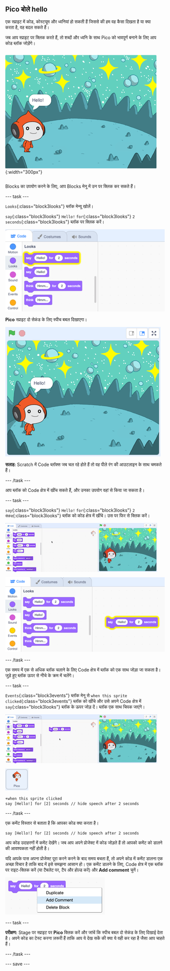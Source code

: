 ## Pico बोले hello

<div style="display: flex; flex-wrap: wrap">
<div style="flex-basis: 200px; flex-grow: 1; margin-right: 15px;">
एक स्प्राइट में कोड, कोस्टयूम और ध्वनियां हो सकती हैं जिससे की हम वह कैसा दिखता है या क्या करता है, वह बदल सकते हैं। 
  
जब आप स्प्राइट पर क्लिक करते हैं, तो शब्दों और ध्वनि के साथ Pico को भावपूर्ण बनाने के लिए आप कोड ब्लॉक जोड़ेंगे।
</div>
<div>

![Pico sprite बोले, "Hello"!](images/pico-step2.png){:width="300px"}

</div>
</div>

Blocks का उपयोग करने के लिए, आप Blocks मेनू में उन पर क्लिक कर सकते हैं।

--- task ---

`Looks`{:class="block3looks"} ब्लॉक मेन्यू खोलें।

`say`{:class="block3looks"} `Hello!` `for`{:class="block3looks"} `2` `seconds`{:class="block3looks"} ब्लॉक पर क्लिक करें।

!['say Hello! for 2 seconds' ब्लॉक पीले रंग की आउटलाइन के साथ चमकता हुआ।](images/pico-say-hello-blocks-menu.png)

**Pico** स्प्राइट दो सेकंड के लिए स्पीच बबल दिखाएगा।

![Pico स्प्राइट "Hello!" स्पीच बबल में।](images/pico-say-hello-stage.png)

**सलाह:** Scratch में Code ब्लॉक्स जब चल रहे होते हैं तो वह पीले रंग की आउटलाइन के साथ चमकते हैं।

--- /task ---

आप ब्लॉक को Code क्षेत्र में खींच सकते हैं, और उनका उपयोग वहां से किया जा सकता है।

--- task ---

`say`{:class="block3looks"} `Hello!` `for`{:class="block3looks"} `2` `सेकंड`{:class="block3looks"} ब्लॉक को कोड क्षेत्र में खींचे। उस पर फिर से क्लिक करें।

!['say' ब्लॉक को कोड क्षेत्र में खींचकर इसे चलाने के लिए उस पर क्लिक करें।](images/pico-drag-say.gif)

!['say' ब्लॉक को कोड क्षेत्र में खींच लिया गया है। Code ब्लॉक पीले रंग की आउटलाइन के साथ चमकता है।](images/pico-drag-say.png)

--- /task ---

एक समय में एक से अधिक ब्लॉक चलाने के लिए Code क्षेत्र में ब्लॉक को एक साथ जोड़ा जा सकता है। जुड़े हुए ब्लॉक ऊपर से नीचे के क्रम में चलेंगे।

--- task ---

`Events`{:class="block3events"} ब्लॉक मेनू से `when this sprite clicked`{:class="block3events"} ब्लॉक को खींचे और उसे अपने Code क्षेत्र में `say`{:class="block3looks"} ब्लॉक के ऊपर जोड़ दें। ब्लॉक एक साथ चिपक जाएंगे।

![एक साथ जुड़ते हुए ब्लॉकस का एक एनीमेशन। जब Pico पर क्लिक किया जाता है, तो दो सेकंड के लिए वह कहता है "Hello!" ।](images/pico-snap-together.gif)

![Pico स्प्राइट।](images/pico-sprite.png)

```blocks3
+when this sprite clicked
say [Hello!] for [2] seconds // hide speech after 2 seconds
```

--- /task ---

एक कमेंट विस्तार से बताता है कि आपका कोड क्या करता है।

```blocks3
say [Hello!] for [2] seconds // hide speech after 2 seconds
```
आप कोड उदाहरणों में कमेंट देखेंगे। जब आप अपने प्रोजेक्ट में कोड जोड़ते हैं तो आपको कमेंट को डालने की आवश्यकता नहीं होती है।

यदि आपके पास अपना प्रोजेक्ट पूरा करने करने के बाद समय बचता हैं, तो अपने कोड में कमेंट डालना एक अच्छा विचार है ताकि बाद में इसे समझना आसान हो। एक कमेंट डालने के लिए, Code क्षेत्र में एक ब्लॉक पर राइट-क्लिक करें (या टैबलेट पर, टैप और होल्ड करें) और **Add comment** चुनें।

![जब आप किसी ब्लॉक पर राइट-क्लिक करते हैं तो पॉप-अप मेनू दिखाई देता है। 'Add comment' चुना गया है।](images/add-comment.png)

--- task ---

**परीक्षण:** Stage पर स्प्राइट पर **Pico** क्लिक करें और जांचें कि स्पीच बबल दो सेकंड के लिए दिखाई देता है। अपने कोड का टेस्ट करना ज़रूरी हैं ताकि आप ये देख सकें की क्या ये वही कर रहा है जैसा आप चाहते हैं।

--- /task ---

--- save ---
